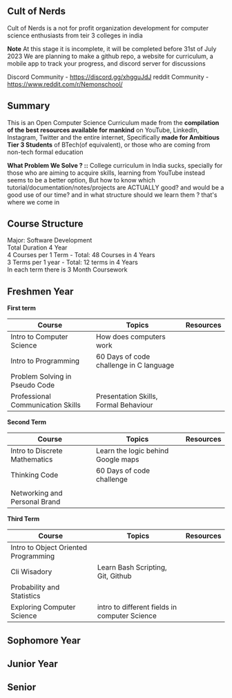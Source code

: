 ## Cult of Nerds

Cult of Nerds is a not for profit organization development for computer science enthusiasts from teir 3 colleges in india

**Note** At this stage it is incomplete, it will be completed before 31st of July 2023
We are planning to make a github repo, a website for curriculum, a mobile app to track your progress, and discord server for discussions  

Discord Community - https://discord.gg/xhgguJdJ
reddit Community - https://www.reddit.com/r/Nemonschool/

## Summary
This is an Open Computer Science Curriculum made from the **compilation of the best resources available for mankind** on YouTube, LinkedIn, Instagram, Twitter and the entire internet, Specifically **made for Ambitious Tier 3 Students** of BTech(of equivalent), or those who are coming from non-tech formal education 


**What Problem We Solve ? ::** College curriculum in India sucks, specially for those who are aiming to acquire skills, learning from YouTube instead seems to be a better option, But how to know which tutorial/documentation/notes/projects are ACTUALLY good? and would be a good use of our time? and in what structure should we learn them ? that's where we come in 




## Course Structure 
Major: Software Development <br /> 
Total Duration 4 Year <br /> 
4 Courses per 1 Term - Total: 48 Courses in 4 Years <br /> 
3 Terms per 1 year - Total: 12 terms in 4 Years <br /> 
In each term there is 3 Month Coursework <br /> 

## Freshmen Year

**First term**

| Course  | Topics  | Resources  |
|---|---|---|
| Intro to Computer Science  |  How does computers work|   |
| Intro to Programming   | 60 Days of code challenge in C language   |   |
| Problem Solving in Pseudo Code  |   |   |
| Professional Communication Skills   | Presentation Skills, Formal Behaviour |   |


**Second Term**

| Course  | Topics  | Resources  |
|---|---|---|
| Intro to Discrete Mathematics  |  Learn the logic behind Google maps|   |
| Thinking Code  | 60 Days of code challenge    |   |
|   |   |   |
|  Networking and Personal Brand  |   |   |

**Third Term**

| Course  | Topics  | Resources  |
|---|---|---|
| Intro to Object Oriented Programming  |  |   |
| Cli Wisadory  |  Learn Bash Scripting, Git, Github  |   |
|  Probability and Statistics |   |   |
|  Exploring Computer Science  | intro to different fields in computer Science |   |

## Sophomore Year

## Junior Year


## Senior
